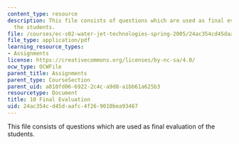 ```yaml
---
content_type: resource
description: This file consists of questions which are used as final evaluation of
  the students.
file: /courses/ec-s02-water-jet-technologies-spring-2005/24ac354cd45daafc4f269010bea93467_MITEC_S02S05_10_finaleval.pdf
file_type: application/pdf
learning_resource_types:
- Assignments
license: https://creativecommons.org/licenses/by-nc-sa/4.0/
ocw_type: OCWFile
parent_title: Assignments
parent_type: CourseSection
parent_uid: a810fd06-6922-2c4c-a9d8-a1bb61a625b3
resourcetype: Document
title: 10 Final Evaluation
uid: 24ac354c-d45d-aafc-4f26-9010bea93467
---
```

This file consists of questions which are used as final evaluation of the students.